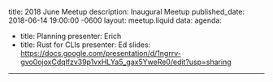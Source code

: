title: 2018 June Meetup
description: Inaugural Meetup
published_date: 2018-06-14 19:00:00 -0600
layout: meetup.liquid
data:
  agenda:
  - title: Planning
    presenter: Erich
  - title: Rust for CLIs
    presenter: Ed
    slides: https://docs.google.com/presentation/d/1ngrrv-gvo0ojoxCdqlfzv39p1vxHLYa5_gax5YweRe0/edit?usp=sharing
---
